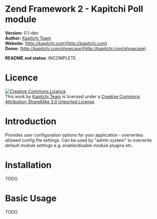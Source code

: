 Zend Framework 2 - Kapitchi Poll module
==============================================

__Version:__ 0.1-dev  
__Author:__  [Kapitchi Team](http://kapitchi.com/team)  
__Website:__ [http://kapitchi.com](http://kapitchi.com)  
__Demo:__    [http://kapitchi.com/showcase](http://kapitchi.com/showcase)  

__README.md status:__ INCOMPLETE  

Licence
=======

<a rel="license" href="http://creativecommons.org/licenses/by-sa/3.0/deed.en_GB"><img alt="Creative Commons Licence" style="border-width:0" src="http://i.creativecommons.org/l/by-sa/3.0/88x31.png" /></a><br />This work by <a xmlns:cc="http://creativecommons.org/ns#" href="http://kapitchi.com" property="cc:attributionName" rel="cc:attributionURL">Kapitchi Team</a> is licensed under a <a rel="license" href="http://creativecommons.org/licenses/by-sa/3.0/deed.en_GB">Creative Commons Attribution-ShareAlike 3.0 Unported License</a>.


Introduction
============

Provides user configuration options for your application - overwrites allowed config file settings.
Can be used by "admin system" to overwrite default module settings e.g. enable/disable module plugins etc. 


Installation
============

TODO

Basic Usage
===========

TODO

